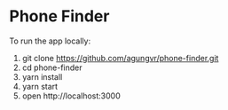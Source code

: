 # Phone Finder

To run the app locally: <br />
1. git clone https://github.com/agungvr/phone-finder.git <br />
2. cd phone-finder <br />
3. yarn install
4. yarn start <br />
5. open http://localhost:3000
